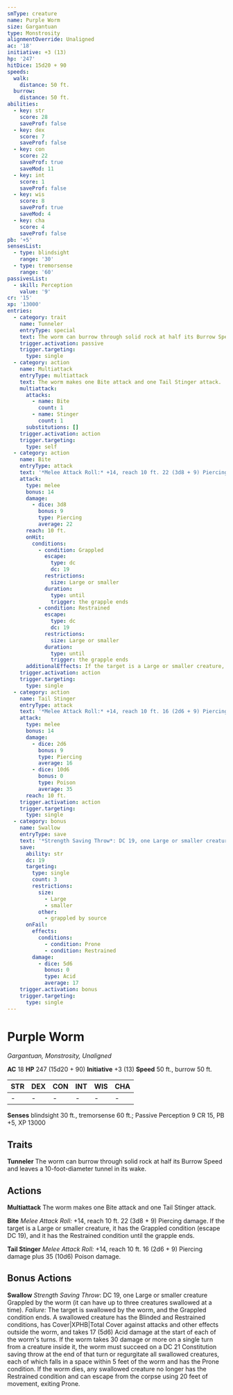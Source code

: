 ```yaml
---
smType: creature
name: Purple Worm
size: Gargantuan
type: Monstrosity
alignmentOverride: Unaligned
ac: '18'
initiative: +3 (13)
hp: '247'
hitDice: 15d20 + 90
speeds:
  walk:
    distance: 50 ft.
  burrow:
    distance: 50 ft.
abilities:
  - key: str
    score: 28
    saveProf: false
  - key: dex
    score: 7
    saveProf: false
  - key: con
    score: 22
    saveProf: true
    saveMod: 11
  - key: int
    score: 1
    saveProf: false
  - key: wis
    score: 8
    saveProf: true
    saveMod: 4
  - key: cha
    score: 4
    saveProf: false
pb: '+5'
sensesList:
  - type: blindsight
    range: '30'
  - type: tremorsense
    range: '60'
passivesList:
  - skill: Perception
    value: '9'
cr: '15'
xp: '13000'
entries:
  - category: trait
    name: Tunneler
    entryType: special
    text: The worm can burrow through solid rock at half its Burrow Speed and leaves a 10-foot-diameter tunnel in its wake.
    trigger.activation: passive
    trigger.targeting:
      type: single
  - category: action
    name: Multiattack
    entryType: multiattack
    text: The worm makes one Bite attack and one Tail Stinger attack.
    multiattack:
      attacks:
        - name: Bite
          count: 1
        - name: Stinger
          count: 1
      substitutions: []
    trigger.activation: action
    trigger.targeting:
      type: self
  - category: action
    name: Bite
    entryType: attack
    text: '*Melee Attack Roll:* +14, reach 10 ft. 22 (3d8 + 9) Piercing damage. If the target is a Large or smaller creature, it has the Grappled condition (escape DC 19), and it has the Restrained condition until the grapple ends.'
    attack:
      type: melee
      bonus: 14
      damage:
        - dice: 3d8
          bonus: 9
          type: Piercing
          average: 22
      reach: 10 ft.
      onHit:
        conditions:
          - condition: Grappled
            escape:
              type: dc
              dc: 19
            restrictions:
              size: Large or smaller
            duration:
              type: until
              trigger: the grapple ends
          - condition: Restrained
            escape:
              type: dc
              dc: 19
            restrictions:
              size: Large or smaller
            duration:
              type: until
              trigger: the grapple ends
      additionalEffects: If the target is a Large or smaller creature, it has the Grappled condition (escape DC 19), and it has the Restrained condition until the grapple ends.
    trigger.activation: action
    trigger.targeting:
      type: single
  - category: action
    name: Tail Stinger
    entryType: attack
    text: '*Melee Attack Roll:* +14, reach 10 ft. 16 (2d6 + 9) Piercing damage plus 35 (10d6) Poison damage.'
    attack:
      type: melee
      bonus: 14
      damage:
        - dice: 2d6
          bonus: 9
          type: Piercing
          average: 16
        - dice: 10d6
          bonus: 0
          type: Poison
          average: 35
      reach: 10 ft.
    trigger.activation: action
    trigger.targeting:
      type: single
  - category: bonus
    name: Swallow
    entryType: save
    text: '*Strength Saving Throw*: DC 19, one Large or smaller creature Grappled by the worm (it can have up to three creatures swallowed at a time). *Failure:*  The target is swallowed by the worm, and the Grappled condition ends. A swallowed creature has the Blinded and Restrained conditions, has Cover|XPHB|Total Cover against attacks and other effects outside the worm, and takes 17 (5d6) Acid damage at the start of each of the worm''s turns. If the worm takes 30 damage or more on a single turn from a creature inside it, the worm must succeed on a DC 21 Constitution saving throw at the end of that turn or regurgitate all swallowed creatures, each of which falls in a space within 5 feet of the worm and has the Prone condition. If the worm dies, any swallowed creature no longer has the Restrained condition and can escape from the corpse using 20 feet of movement, exiting Prone.'
    save:
      ability: str
      dc: 19
      targeting:
        type: single
        count: 3
        restrictions:
          size:
            - Large
            - smaller
          other:
            - grappled by source
      onFail:
        effects:
          conditions:
            - condition: Prone
            - condition: Restrained
        damage:
          - dice: 5d6
            bonus: 0
            type: Acid
            average: 17
    trigger.activation: bonus
    trigger.targeting:
      type: single
---
```


# Purple Worm
*Gargantuan, Monstrosity, Unaligned*

**AC** 18
**HP** 247 (15d20 + 90)
**Initiative** +3 (13)
**Speed** 50 ft., burrow 50 ft.

| STR | DEX | CON | INT | WIS | CHA |
| --- | --- | --- | --- | --- | --- |
| - | - | - | - | - | - |

**Senses** blindsight 30 ft., tremorsense 60 ft.; Passive Perception 9
CR 15, PB +5, XP 13000

## Traits

**Tunneler**
The worm can burrow through solid rock at half its Burrow Speed and leaves a 10-foot-diameter tunnel in its wake.

## Actions

**Multiattack**
The worm makes one Bite attack and one Tail Stinger attack.

**Bite**
*Melee Attack Roll:* +14, reach 10 ft. 22 (3d8 + 9) Piercing damage. If the target is a Large or smaller creature, it has the Grappled condition (escape DC 19), and it has the Restrained condition until the grapple ends.

**Tail Stinger**
*Melee Attack Roll:* +14, reach 10 ft. 16 (2d6 + 9) Piercing damage plus 35 (10d6) Poison damage.

## Bonus Actions

**Swallow**
*Strength Saving Throw*: DC 19, one Large or smaller creature Grappled by the worm (it can have up to three creatures swallowed at a time). *Failure:*  The target is swallowed by the worm, and the Grappled condition ends. A swallowed creature has the Blinded and Restrained conditions, has Cover|XPHB|Total Cover against attacks and other effects outside the worm, and takes 17 (5d6) Acid damage at the start of each of the worm's turns. If the worm takes 30 damage or more on a single turn from a creature inside it, the worm must succeed on a DC 21 Constitution saving throw at the end of that turn or regurgitate all swallowed creatures, each of which falls in a space within 5 feet of the worm and has the Prone condition. If the worm dies, any swallowed creature no longer has the Restrained condition and can escape from the corpse using 20 feet of movement, exiting Prone.
